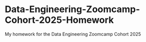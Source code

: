 # Data-Engineering-Zoomcamp-Cohort-2025-Homework
My homework for the Data Engineering Zoomcamp Cohort 2025
